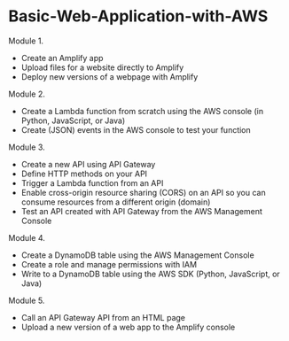 # Basic-Web-Application-with-AWS

Module 1.
- Create an Amplify app
- Upload files for a website directly to Amplify
- Deploy new versions of a webpage with Amplify


Module 2.
- Create a Lambda function from scratch using the AWS console (in Python, JavaScript, or Java)
- Create (JSON) events in the AWS console to test your function

Module 3.
- Create a new API using API Gateway
- Define HTTP methods on your API
- Trigger a Lambda function from an API
- Enable cross-origin resource sharing (CORS) on an API so you can consume resources from a different origin (domain)
- Test an API created with API Gateway from the AWS Management Console

Module 4.
- Create a DynamoDB table using the AWS Management Console
- Create a role and manage permissions with IAM
- Write to a DynamoDB table using the AWS SDK (Python, JavaScript, or Java)

Module 5.
- Call an API Gateway API from an HTML page
- Upload a new version of a web app to the Amplify console

